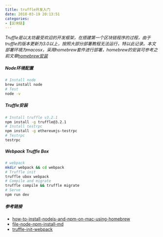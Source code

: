 ```yaml
---
title: truffle开发入门
date: 2018-03-19 20:13:51
categories: 
- [区块链]
---
```


*Truffle是以太坊最受欢迎的开发框架，在搭建第一个区块链程序的过程，由于truffle的版本更新为3.0以上，按照大部分部署教程无法运行，特以此记录。本文部署环境为macosx，采用homebrew套件进行部署，homebrew的安装可参考之前文章[homebrew安装](http://flyflyfish.com/2018/01/13/homebrew/)*

##### Node环境配置

```bash
# Install node
brew install node
# Test 
node -v
```

##### Truffle安装

```bash
# Install truffle v3.2.1
npm install -g truffle@3.2.1
# Install testrpc
npm install -g ethereumjs-testrpc
# Testrpc
testrpc
```

##### Webpack Truffle Box

```bash
# webpack
mkdir webpack && cd webpack 
# Truffle init
truffle ubox webpack
# Compile and migrate
truffle compile && truffle migrate
# Serve
npm run dev
```

##### 参考链接

- [how-to-install-nodejs-and-npm-on-mac-using-homebrew](https://www.dyclassroom.com/howto-mac/how-to-install-nodejs-and-npm-on-mac-using-homebrew)
- [file-node-npm-install-md](https://gist.github.com/rcugut/c7abd2a425bb65da3c61d8341cd4b02d#file-node-npm-install-md)
- [truffle-init-webpack](https://github.com/trufflesuite/truffle-init-webpack)

